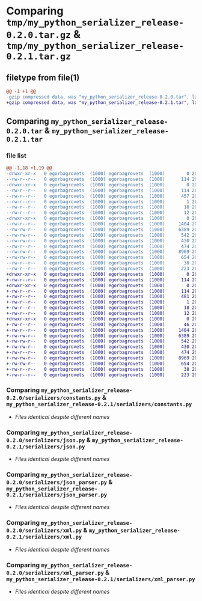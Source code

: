 # Comparing `tmp/my_python_serializer_release-0.2.0.tar.gz` & `tmp/my_python_serializer_release-0.2.1.tar.gz`

## filetype from file(1)

```diff
@@ -1 +1 @@
-gzip compressed data, was "my_python_serializer_release-0.2.0.tar", last modified: Mon May 15 21:13:46 2023, max compression
+gzip compressed data, was "my_python_serializer_release-0.2.1.tar", last modified: Mon May 15 21:16:11 2023, max compression
```

## Comparing `my_python_serializer_release-0.2.0.tar` & `my_python_serializer_release-0.2.1.tar`

### file list

```diff
@@ -1,18 +1,19 @@
-drwxr-xr-x   0 egorbagrovets  (1000) egorbagrovets  (1000)        0 2023-05-15 21:13:46.642215 my_python_serializer_release-0.2.0/
--rw-r--r--   0 egorbagrovets  (1000) egorbagrovets  (1000)      114 2023-05-15 21:13:46.642215 my_python_serializer_release-0.2.0/PKG-INFO
-drwxr-xr-x   0 egorbagrovets  (1000) egorbagrovets  (1000)        0 2023-05-15 21:13:46.642215 my_python_serializer_release-0.2.0/my_python_serializer_release.egg-info/
--rw-r--r--   0 egorbagrovets  (1000) egorbagrovets  (1000)      114 2023-05-15 21:13:46.000000 my_python_serializer_release-0.2.0/my_python_serializer_release.egg-info/PKG-INFO
--rw-r--r--   0 egorbagrovets  (1000) egorbagrovets  (1000)      457 2023-05-15 21:13:46.000000 my_python_serializer_release-0.2.0/my_python_serializer_release.egg-info/SOURCES.txt
--rw-r--r--   0 egorbagrovets  (1000) egorbagrovets  (1000)        1 2023-05-15 21:13:46.000000 my_python_serializer_release-0.2.0/my_python_serializer_release.egg-info/dependency_links.txt
--rw-r--r--   0 egorbagrovets  (1000) egorbagrovets  (1000)       18 2023-05-15 21:13:46.000000 my_python_serializer_release-0.2.0/my_python_serializer_release.egg-info/requires.txt
--rw-r--r--   0 egorbagrovets  (1000) egorbagrovets  (1000)       12 2023-05-15 21:13:46.000000 my_python_serializer_release-0.2.0/my_python_serializer_release.egg-info/top_level.txt
-drwxr-xr-x   0 egorbagrovets  (1000) egorbagrovets  (1000)        0 2023-05-15 21:13:46.642215 my_python_serializer_release-0.2.0/serializers/
--rw-r--r--   0 egorbagrovets  (1000) egorbagrovets  (1000)     1404 2023-05-15 18:57:02.000000 my_python_serializer_release-0.2.0/serializers/constants.py
--rw-rw-r--   0 egorbagrovets  (1000) egorbagrovets  (1000)     6389 2023-05-15 18:52:51.000000 my_python_serializer_release-0.2.0/serializers/json.py
--rw-rw-r--   0 egorbagrovets  (1000) egorbagrovets  (1000)      542 2023-05-15 18:54:17.000000 my_python_serializer_release-0.2.0/serializers/json_parser.py
--rw-rw-r--   0 egorbagrovets  (1000) egorbagrovets  (1000)      430 2023-05-15 18:27:42.000000 my_python_serializer_release-0.2.0/serializers/parser.py
--rw-r--r--   0 egorbagrovets  (1000) egorbagrovets  (1000)      474 2023-05-15 18:32:02.000000 my_python_serializer_release-0.2.0/serializers/serializer_factory_method.py
--rw-rw-r--   0 egorbagrovets  (1000) egorbagrovets  (1000)     8969 2023-05-15 19:05:46.000000 my_python_serializer_release-0.2.0/serializers/xml.py
--rw-rw-r--   0 egorbagrovets  (1000) egorbagrovets  (1000)      654 2023-05-15 18:54:35.000000 my_python_serializer_release-0.2.0/serializers/xml_parser.py
--rw-r--r--   0 egorbagrovets  (1000) egorbagrovets  (1000)       38 2023-05-15 21:13:46.642215 my_python_serializer_release-0.2.0/setup.cfg
--rw-r--r--   0 egorbagrovets  (1000) egorbagrovets  (1000)      223 2023-05-15 21:13:44.000000 my_python_serializer_release-0.2.0/setup.py
+drwxr-xr-x   0 egorbagrovets  (1000) egorbagrovets  (1000)        0 2023-05-15 21:16:11.670002 my_python_serializer_release-0.2.1/
+-rw-r--r--   0 egorbagrovets  (1000) egorbagrovets  (1000)      114 2023-05-15 21:16:11.670002 my_python_serializer_release-0.2.1/PKG-INFO
+drwxr-xr-x   0 egorbagrovets  (1000) egorbagrovets  (1000)        0 2023-05-15 21:16:11.669002 my_python_serializer_release-0.2.1/my_python_serializer_release.egg-info/
+-rw-r--r--   0 egorbagrovets  (1000) egorbagrovets  (1000)      114 2023-05-15 21:16:11.000000 my_python_serializer_release-0.2.1/my_python_serializer_release.egg-info/PKG-INFO
+-rw-r--r--   0 egorbagrovets  (1000) egorbagrovets  (1000)      481 2023-05-15 21:16:11.000000 my_python_serializer_release-0.2.1/my_python_serializer_release.egg-info/SOURCES.txt
+-rw-r--r--   0 egorbagrovets  (1000) egorbagrovets  (1000)        1 2023-05-15 21:16:11.000000 my_python_serializer_release-0.2.1/my_python_serializer_release.egg-info/dependency_links.txt
+-rw-r--r--   0 egorbagrovets  (1000) egorbagrovets  (1000)       18 2023-05-15 21:16:11.000000 my_python_serializer_release-0.2.1/my_python_serializer_release.egg-info/requires.txt
+-rw-r--r--   0 egorbagrovets  (1000) egorbagrovets  (1000)       12 2023-05-15 21:16:11.000000 my_python_serializer_release-0.2.1/my_python_serializer_release.egg-info/top_level.txt
+drwxr-xr-x   0 egorbagrovets  (1000) egorbagrovets  (1000)        0 2023-05-15 21:16:11.670002 my_python_serializer_release-0.2.1/serializers/
+-rw-r--r--   0 egorbagrovets  (1000) egorbagrovets  (1000)       46 2023-05-15 19:33:11.000000 my_python_serializer_release-0.2.1/serializers/__init__.py
+-rw-r--r--   0 egorbagrovets  (1000) egorbagrovets  (1000)     1404 2023-05-15 18:57:02.000000 my_python_serializer_release-0.2.1/serializers/constants.py
+-rw-rw-r--   0 egorbagrovets  (1000) egorbagrovets  (1000)     6389 2023-05-15 18:52:51.000000 my_python_serializer_release-0.2.1/serializers/json.py
+-rw-rw-r--   0 egorbagrovets  (1000) egorbagrovets  (1000)      542 2023-05-15 18:54:17.000000 my_python_serializer_release-0.2.1/serializers/json_parser.py
+-rw-rw-r--   0 egorbagrovets  (1000) egorbagrovets  (1000)      430 2023-05-15 18:27:42.000000 my_python_serializer_release-0.2.1/serializers/parser.py
+-rw-r--r--   0 egorbagrovets  (1000) egorbagrovets  (1000)      474 2023-05-15 18:32:02.000000 my_python_serializer_release-0.2.1/serializers/serializer_factory_method.py
+-rw-rw-r--   0 egorbagrovets  (1000) egorbagrovets  (1000)     8969 2023-05-15 19:05:46.000000 my_python_serializer_release-0.2.1/serializers/xml.py
+-rw-rw-r--   0 egorbagrovets  (1000) egorbagrovets  (1000)      654 2023-05-15 18:54:35.000000 my_python_serializer_release-0.2.1/serializers/xml_parser.py
+-rw-r--r--   0 egorbagrovets  (1000) egorbagrovets  (1000)       38 2023-05-15 21:16:11.670002 my_python_serializer_release-0.2.1/setup.cfg
+-rw-r--r--   0 egorbagrovets  (1000) egorbagrovets  (1000)      223 2023-05-15 21:16:10.000000 my_python_serializer_release-0.2.1/setup.py
```

### Comparing `my_python_serializer_release-0.2.0/serializers/constants.py` & `my_python_serializer_release-0.2.1/serializers/constants.py`

 * *Files identical despite different names*

### Comparing `my_python_serializer_release-0.2.0/serializers/json.py` & `my_python_serializer_release-0.2.1/serializers/json.py`

 * *Files identical despite different names*

### Comparing `my_python_serializer_release-0.2.0/serializers/json_parser.py` & `my_python_serializer_release-0.2.1/serializers/json_parser.py`

 * *Files identical despite different names*

### Comparing `my_python_serializer_release-0.2.0/serializers/xml.py` & `my_python_serializer_release-0.2.1/serializers/xml.py`

 * *Files identical despite different names*

### Comparing `my_python_serializer_release-0.2.0/serializers/xml_parser.py` & `my_python_serializer_release-0.2.1/serializers/xml_parser.py`

 * *Files identical despite different names*

